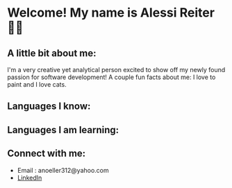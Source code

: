 <h1> Welcome!  My name is Alessi Reiter 👩‍💻</h1>

<h2> A little bit about me: </h2>
<p> I'm a very creative yet analytical person excited to show off my newly found passion for software development!  A couple fun facts about me: I love to paint and I love cats.</p>

<h2> Languages I know: </h2>
<p> </p>
<h2> Languages I am learning: </h2>
<h2> Connect with me: </h2>
<ul>
   <li> Email : anoeller312@yahoo.com </li>
   <li> <a href="https://www.linkedin.com/in/alessi-reiter/">LinkedIn</a> </li>
</ul>
